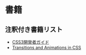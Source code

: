 # 書籍

## 注釈付き書籍リスト

- [CSS3開発者ガイド](the-book-of-css3/)
- [Transitions and Animations in CSS](978-1-4919-2988-9/)


